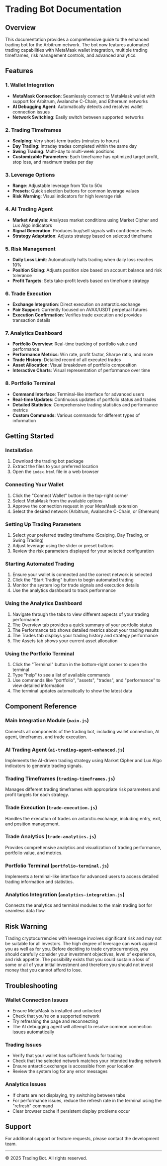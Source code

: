 # Trading Bot Documentation

## Overview

This documentation provides a comprehensive guide to the enhanced trading bot for the Arbitrum network. The bot now features automated trading capabilities with MetaMask wallet integration, multiple trading timeframes, risk management controls, and advanced analytics.

## Features

### 1. Wallet Integration
- **MetaMask Connection**: Seamlessly connect to MetaMask wallet with support for Arbitrum, Avalanche C-Chain, and Ethereum networks
- **AI Debugging Agent**: Automatically detects and resolves wallet connection issues
- **Network Switching**: Easily switch between supported networks

### 2. Trading Timeframes
- **Scalping**: Very short-term trades (minutes to hours)
- **Day Trading**: Intraday trades completed within the same day
- **Swing Trading**: Multi-day to multi-week positions
- **Customizable Parameters**: Each timeframe has optimized target profit, stop loss, and maximum trades per day

### 3. Leverage Options
- **Range**: Adjustable leverage from 10x to 50x
- **Presets**: Quick selection buttons for common leverage values
- **Risk Warning**: Visual indicators for high leverage risk

### 4. AI Trading Agent
- **Market Analysis**: Analyzes market conditions using Market Cipher and Lux Algo indicators
- **Signal Generation**: Produces buy/sell signals with confidence levels
- **Strategy Adaptation**: Adjusts strategy based on selected timeframe

### 5. Risk Management
- **Daily Loss Limit**: Automatically halts trading when daily loss reaches 10%
- **Position Sizing**: Adjusts position size based on account balance and risk tolerance
- **Profit Targets**: Sets take-profit levels based on timeframe strategy

### 6. Trade Execution
- **Exchange Integration**: Direct execution on antarctic.exchange
- **Pair Support**: Currently focused on AVAX/USDT perpetual futures
- **Execution Confirmation**: Verifies trade execution and provides transaction details

### 7. Analytics Dashboard
- **Portfolio Overview**: Real-time tracking of portfolio value and performance
- **Performance Metrics**: Win rate, profit factor, Sharpe ratio, and more
- **Trade History**: Detailed record of all executed trades
- **Asset Allocation**: Visual breakdown of portfolio composition
- **Interactive Charts**: Visual representation of performance over time

### 8. Portfolio Terminal
- **Command Interface**: Terminal-like interface for advanced users
- **Real-time Updates**: Continuous updates of portfolio status and trades
- **Detailed Statistics**: Comprehensive trading statistics and performance metrics
- **Custom Commands**: Various commands for different types of information

## Getting Started

### Installation
1. Download the trading bot package
2. Extract the files to your preferred location
3. Open the `index.html` file in a web browser

### Connecting Your Wallet
1. Click the "Connect Wallet" button in the top-right corner
2. Select MetaMask from the available options
3. Approve the connection request in your MetaMask extension
4. Select the desired network (Arbitrum, Avalanche C-Chain, or Ethereum)

### Setting Up Trading Parameters
1. Select your preferred trading timeframe (Scalping, Day Trading, or Swing Trading)
2. Adjust leverage using the slider or preset buttons
3. Review the risk parameters displayed for your selected configuration

### Starting Automated Trading
1. Ensure your wallet is connected and the correct network is selected
2. Click the "Start Trading" button to begin automated trading
3. Monitor the system log for trade signals and execution details
4. Use the analytics dashboard to track performance

### Using the Analytics Dashboard
1. Navigate through the tabs to view different aspects of your trading performance
2. The Overview tab provides a quick summary of your portfolio status
3. The Performance tab shows detailed metrics about your trading results
4. The Trades tab displays your trading history and strategy performance
5. The Assets tab shows your current asset allocation

### Using the Portfolio Terminal
1. Click the "Terminal" button in the bottom-right corner to open the terminal
2. Type "help" to see a list of available commands
3. Use commands like "portfolio", "assets", "trades", and "performance" to view detailed information
4. The terminal updates automatically to show the latest data

## Component Reference

### Main Integration Module (`main.js`)
Connects all components of the trading bot, including wallet connection, AI agent, timeframes, and trade execution.

### AI Trading Agent (`ai-trading-agent-enhanced.js`)
Implements the AI-driven trading strategy using Market Cipher and Lux Algo indicators to generate trading signals.

### Trading Timeframes (`trading-timeframes.js`)
Manages different trading timeframes with appropriate risk parameters and profit targets for each strategy.

### Trade Execution (`trade-execution.js`)
Handles the execution of trades on antarctic.exchange, including entry, exit, and position management.

### Trade Analytics (`trade-analytics.js`)
Provides comprehensive analytics and visualization of trading performance, portfolio value, and metrics.

### Portfolio Terminal (`portfolio-terminal.js`)
Implements a terminal-like interface for advanced users to access detailed trading information and statistics.

### Analytics Integration (`analytics-integration.js`)
Connects the analytics and terminal modules to the main trading bot for seamless data flow.

## Risk Warning

Trading cryptocurrencies with leverage involves significant risk and may not be suitable for all investors. The high degree of leverage can work against you as well as for you. Before deciding to trade cryptocurrencies, you should carefully consider your investment objectives, level of experience, and risk appetite. The possibility exists that you could sustain a loss of some or all of your initial investment and therefore you should not invest money that you cannot afford to lose.

## Troubleshooting

### Wallet Connection Issues
- Ensure MetaMask is installed and unlocked
- Check that you're on a supported network
- Try refreshing the page and reconnecting
- The AI debugging agent will attempt to resolve common connection issues automatically

### Trading Issues
- Verify that your wallet has sufficient funds for trading
- Check that the selected network matches your intended trading network
- Ensure antarctic.exchange is accessible from your location
- Review the system log for any error messages

### Analytics Issues
- If charts are not displaying, try switching between tabs
- For performance issues, reduce the refresh rate in the terminal using the "refresh" command
- Clear browser cache if persistent display problems occur

## Support

For additional support or feature requests, please contact the development team.

---

© 2025 Trading Bot. All rights reserved.
